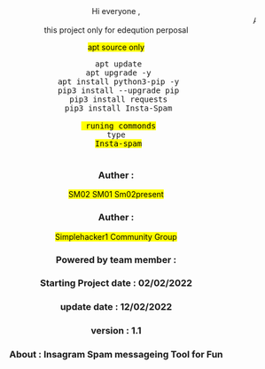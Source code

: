 <center>Hi  everyone ,
<marquee> Auther : SM02 , Sm02present </marquee>
this project only for edeqution perposal 

<mark>apt source only </mark>
<pre>
 apt update
 apt upgrade -y
 apt install python3-pip -y
 pip3 install --upgrade pip
 pip3 install requests
 pip3 install Insta-Spam

 <mark> runing commonds</mark>
 type 
 <mark>Insta-spam</mark>
     </pre>

###  Auther :  
<mark> SM02 SM01 Sm02present
### Auther : 
<mark> Simplehacker1 Community Group
### Powered by team member :
### Starting Project date : 02/02/2022
### update date  : 12/02/2022
### version : 1.1
### About  : Insagram Spam messageing  Tool for Fun 

</center>